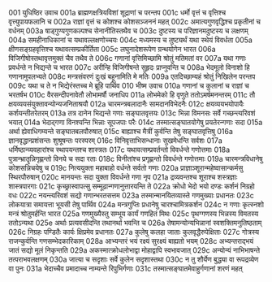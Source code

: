001  युधिष्ठिर उवाच
001a ब्राह्मणक्षत्रियविशां शूद्राणां च परन्तप
001c धर्मो वृत्तं च वृत्तिश्च वृत्त्युपायफलानि च
002a राज्ञां वृत्तं च कोशश्च कोशसञ्जननं महत्
002c अमात्यगुणवृद्धिश्च प्रकृतीनां च वर्धनम्
003a षाड्गुण्यगुणकल्पश्च सेनानीतिस्तथैव च
003c दुष्टस्य च परिज्ञानमदुष्टस्य च लक्षणम्
004a समहीनाधिकानां च यथावल्लक्षणोच्चयः
004c मध्यमस्य च तुष्ट्यर्थं यथा स्थेयं विवर्धता
005a क्षीणसङ्ग्रहवृत्तिश्च यथावत्सम्प्रकीर्तिता
005c लघुनादेशरूपेण ग्रन्थयोगेन भारत
006a विजिगीषोस्तथावृत्तमुक्तं चैव तथैव ते
006c गणानां वृत्तिमिच्छामि श्रोतुं मतिमतां वर
007a यथा गणाः प्रवर्धन्ते न भिद्यन्ते च भारत
007c अरीन्हि विजिगीषन्ते सुहृदः प्राप्नुवन्ति च
008a भेदमूलो विनाशो हि गणानामुपलभ्यते
008c मन्त्रसंवरणं दुःखं बहूनामिति मे मतिः
009a एतदिच्छाम्यहं श्रोतुं निखिलेन परन्तप
009c यथा च ते न भिद्येरंस्तच्च मे ब्रूहि पार्थिव
010  भीष्म उवाच
010a गणानां च कुलानां च राज्ञां च भरतर्षभ
010c वैरसन्दीपनावेतौ लोभामर्षौ जनाधिप
011a लोभमेको हि वृणुते ततोऽमर्षमनन्तरम्
011c तौ क्षयव्ययसंयुक्तावन्योन्यजनिताश्रयौ
012a चारमन्त्रबलादानैः सामदानविभेदनैः
012c क्षयव्ययभयोपायैः कर्शयन्तीतरेतरम्
013a तत्र दानेन भिद्यन्ते गणाः सङ्घातवृत्तयः
013c भिन्ना विमनसः सर्वे गच्छन्त्यरिवशं भयात्
014a भेदाद्गणा विनश्यन्ति भिन्नाः सूपजपाः परैः
014c तस्मात्सङ्घातयोगेषु प्रयतेरन्गणाः सदा
015a अर्था ह्येवाधिगम्यन्ते सङ्घातबलपौरुषात्
015c बाह्याश्च मैत्रीं कुर्वन्ति तेषु सङ्घातवृत्तिषु
016a ज्ञानवृद्धान्प्रशंसन्तः शुश्रूषन्तः परस्परम्
016c विनिवृत्ताभिसन्धानाः सुखमेधन्ति सर्वशः
017a धर्मिष्ठान्व्यवहारांश्च स्थापयन्तश्च शास्त्रतः
017c यथावत्सम्प्रवर्तन्तो विवर्धन्ते गणोत्तमाः
018a पुत्रान्भ्रातॄन्निगृह्णन्तो विनये च सदा रताः
018c विनीतांश्च प्रगृह्णन्तो विवर्धन्ते गणोत्तमाः
019a चारमन्त्रविधानेषु कोशसन्निचयेषु च
019c नित्ययुक्ता महाबाहो वर्धन्ते सर्वतो गणाः
020a प्राज्ञाञ्शूरान्महेष्वासान्कर्मसु स्थिरपौरुषान्
020c मानयन्तः सदा युक्ता विवर्धन्ते गणा नृप
021a द्रव्यवन्तश्च शूराश्च शस्त्रज्ञाः शास्त्रपारगाः
021c कृच्छ्रास्वापत्सु सम्मूढान्गणानुत्तारयन्ति ते
022a क्रोधो भेदो भयो दण्डः कर्शनं निग्रहो वधः
022c नयन्त्यरिवशं सद्यो गणान्भरतसत्तम
023a तस्मान्मानयितव्यास्ते गणमुख्याः प्रधानतः
023c लोकयात्रा समायत्ता भूयसी तेषु पार्थिव
024a मन्त्रगुप्तिः प्रधानेषु चारश्चामित्रकर्शन
024c न गणाः कृत्स्नशो मन्त्रं श्रोतुमर्हन्ति भारत
025a गणमुख्यैस्तु सम्भूय कार्यं गणहितं मिथः
025c पृथग्गणस्य भिन्नस्य विमतस्य ततोऽन्यथा
025e अर्थाः प्रत्यवसीदन्ति तथानर्था भवन्ति च
026a तेषामन्योन्यभिन्नानां स्वशक्तिमनुतिष्ठताम्
026c निग्रहः पण्डितैः कार्यः क्षिप्रमेव प्रधानतः
027a कुलेषु कलहा जाताः कुलवृद्धैरुपेक्षिताः
027c गोत्रस्य राजन्कुर्वन्ति गणसम्भेदकारिकाम्
028a आभ्यन्तरं भयं रक्ष्यं सुरक्ष्यं बाह्यतो भयम्
028c अभ्यन्तराद्भयं जातं सद्यो मूलं निकृन्तति
029a अकस्मात्क्रोधलोभाद्वा मोहाद्वापि स्वभावजात्
029c अन्योन्यं नाभिभाषन्ते तत्पराभवलक्षणम्
030a जात्या च सदृशाः सर्वे कुलेन सदृशास्तथा
030c न तु शौर्येण बुद्ध्या वा रूपद्रव्येण वा पुनः
031a भेदाच्चैव प्रमादाच्च नाम्यन्ते रिपुभिर्गणाः
031c तस्मात्सङ्घातमेवाहुर्गणानां शरणं महत्

